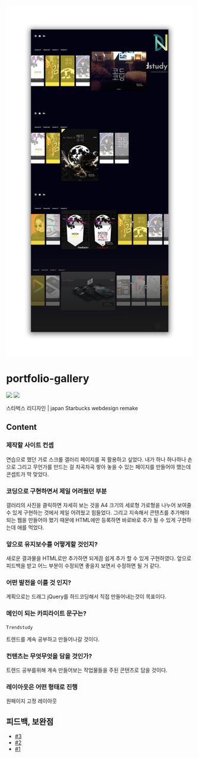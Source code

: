 <p align="center">
  <img src="./static/gallery.png" />
</p>

# portfolio-gallery

![](https://img.shields.io/badge/webdesign-Graphic-brightgreen) ![](https://img.shields.io/badge/date-2017%EB%85%84%2010%EC%9B%94%2012%EC%9D%BC-yellow)

스타벅스 리디자인 | japan Starbucks webdesign remake

## Content

### 제작할 사이트 컨셉

연습으로 했던 가로 스크롤 갤러리 페이지를 꼭 활용하고 싶었다. 내가 하나 하나하나 손으로 그리고 무언가를 만드는 걸 차곡차곡 쌓아 놓을 수 있는 페이지를 만들어야 했는데 콘셉트가 딱 맞았다.

### 코딩으로 구현하면서 제일 어려웠던 부분

갤러리의 사진을 클릭하면 자세히 보는 것을 A4 크기의 세로형 가로형을 나누어 보여줄 수 있게 구현하는 것에서 제일 어려웠고 힘들었다. 그리고 지속해서 콘텐츠를 추가해야 되는 웹을 만들어야 했기 때문에 HTML에만 등록하면 바로바로 추가 될 수 있게 구현하는데 애를 먹었다.

### 앞으로 유지보수를 어떻게할 것인지?

새로운 결과물을 HTML로만 추가하면 되게끔 쉽게 추가 할 수 있게 구현하였다. 앞으로 피드백을 받고 어느 부분이 수정되면 좋을지 보면서 수정하면 될 거 같다.

### 어떤 발전을 이룰 것 인지?

계획으로는 드래그 jQuery를 하드코딩해서 직접 만들어내는것이 목표이다.

### 메인이 되는 카피라이트 문구는?

`Trendstudy`

트렌드를 계속 공부하고 만들어나갈 것이다.

### 컨텐츠는 무엇무엇을 담을 것인가?

트렌드 공부를위해 계속 만들어보는 작업물들을 주된 콘텐츠로 담을 것이다.

### 레이아웃은 어떤 형태로 진행

원페이지 고정 레이아웃

## 피드백, 보완점

- [#3](https://github.com/Hansanghyeon/portfolio-gallery/issues/3)
- [#2](https://github.com/Hansanghyeon/portfolio-gallery/issues/2)
- [#1](https://github.com/Hansanghyeon/portfolio-gallery/issues/1)